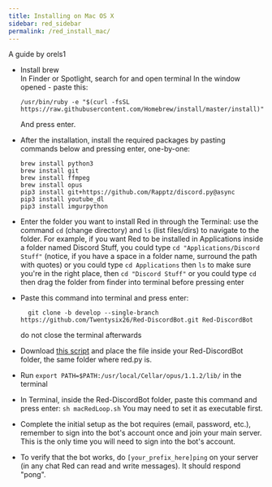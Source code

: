 ```yaml
---
title: Installing on Mac OS X
sidebar: red_sidebar
permalink: /red_install_mac/
---
```


A guide by orels1

*  Install brew  
  In Finder or Spotlight, search for and open terminal
  In the window opened - paste this:

	```
	/usr/bin/ruby -e "$(curl -fsSL https://raw.githubusercontent.com/Homebrew/install/master/install)"
	```

   And press enter.

*  After the installation, install the required packages by pasting commands below and pressing enter, one-by-one:

	  `brew install python3`  
	  `brew install git`  
	  `brew install ffmpeg`  
	  `brew install opus`  
	  `pip3 install git+https://github.com/Rapptz/discord.py@async`  
	  `pip3 install youtube_dl`  
	  `pip3 install imgurpython`  
  
* Enter the folder you want to install Red in through the Terminal:
  use the command `cd` (change directory) and `ls` (list files/dirs) to navigate to the folder.
  For example, if you want Red to be installed in Applications inside a folder named Discord Stuff,
  you could type `cd "Applications/Discord Stuff"` (notice, if you have a space in a folder name, surround the path with quotes)
  or you could type `cd Applications` then `ls` to make sure you're in the right place, then `cd "Discord Stuff"`
  or you could type `cd` then drag the folder from finder into terminal before pressing enter
  
* Paste this command into terminal and press enter:

	```
	  git clone -b develop --single-branch https://github.com/Twentysix26/Red-DiscordBot.git Red-DiscordBot
	```
	
  do not close the terminal afterwards

* Download <a href="https://gist.githubusercontent.com/Twentysix26/17ea542e0879a9da299a/raw/81e6fec77206200780808815dd67dc24e0b8106a/macRedLoop.sh">this script</a> and place the file inside your Red-DiscordBot folder, the same folder where red.py is.

* Run `export PATH=$PATH:/usr/local/Cellar/opus/1.1.2/lib/` in the terminal
  
* In Terminal, inside the Red-DiscordBot folder, paste this command and press enter:
  `sh macRedLoop.sh`
You may need to set it as executable first.

* Complete the initial setup as the bot requires (email, password, etc.), remember to sign into the bot's account once and join your main server. This is the only time you will need to sign into the bot's account.

* To verify that the bot works, do `[your_prefix_here]ping` on your server (in any chat Red can read and write messages). It should respond "pong".
